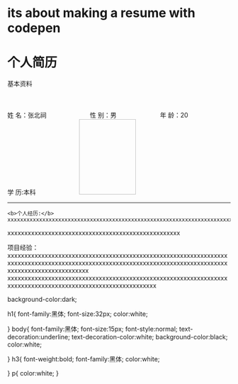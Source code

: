 # its about making a resume with codepen
<!DOCTYPE html><!--总是作为文本的第一行，用来告诉浏览器如何处理文档-->

<head>
  
<meta charset = "utf-8"><!--charset 字符集 的声明，中文，-->
  
<title>张北祠的个人简历</title>
  
  <Link rel = "stylesheet" type = "text/css" href = "mystyle.css"  />
  <!--此为连接css文件-->

</head>

<html>
<h1 style = "text-align:left">个人简历</h1>
  
<tr>
  <td colspan = "5" class = "second Title">基本资料
</tr>
<br><br><br><br>
  
 <tr>
    <td width="116"> 姓&nbsp;名：张北祠&nbsp;&nbsp;&nbsp;&nbsp;&nbsp;&nbsp;&nbsp;&nbsp;&nbsp;&nbsp;&nbsp;&nbsp;&nbsp;&nbsp;&nbsp;&nbsp;&nbsp;&nbsp;&nbsp;&nbsp;&nbsp;&nbsp;&nbsp;&nbsp;</td>
    <td>性&nbsp;别：男&nbsp;&nbsp;&nbsp;&nbsp;&nbsp;&nbsp;&nbsp;&nbsp;&nbsp;&nbsp;&nbsp;&nbsp;&nbsp;&nbsp;&nbsp;&nbsp;&nbsp;&nbsp;&nbsp;&nbsp;&nbsp;&nbsp;&nbsp;&nbsp;</td>
    <td>年&nbsp;龄：20&nbsp;&nbsp;&nbsp;&nbsp;&nbsp;&nbsp;&nbsp;&nbsp;&nbsp;&nbsp;&nbsp;&nbsp;&nbsp;&nbsp;&nbsp;&nbsp;&nbsp;&nbsp;&nbsp;&nbsp;&nbsp;&nbsp;&nbsp;&nbsp;</td>
    <td>学&nbsp历:本科&nbsp;&nbsp;&nbsp;&nbsp;&nbsp;&nbsp;&nbsp;&nbsp;&nbsp;&nbsp;&nbsp;&nbsp;&nbsp;&nbsp;&nbsp;&nbsp;&nbsp;&nbsp;&nbsp;&nbsp;&nbsp;&nbsp;&nbsp;&nbsp;</td>
   <img sre = "E:\1-160Z5145125" width="128" height="170">
</tr>
  <hr / >

    <b>个人经历:</b>
    xxxxxxxxxxxxxxxxxxxxxxxxxxxxxxxxxxxxxxxxxxxxxxxxxxxxxxxxxxxxxxxxxxxxxxxxxxxxxxxxxxxxxxxxxxxxxxxxxxxxxxxxx<br>xxxxxxxxxxxxxxxxxxxxxxxxxxxxxxxxxxxxxxxxxxxxxxx
  xxxxxxxxxxxxxxxxxxxxxxxxxxxxxxxxxxxxxxxxxxxxxxxxxxx</p>
  <p>项目经验：xxxxxxxxxxxxxxxxxxxxxxxxxxxxxxxxxxxxxxxxxxxxxxxxxxxxxxxxxxxxxxxxxxxxxxxxxxxxxxxxxxxxxxxxxxxxxxxxxxxxxxxxxxxxxxxxxxxxxxxxxxxxxxxxxxxxxxxxxxxxxxxxxxxxxxxxxx
  xxxxxxxxxxxxxxxxxxxxxxxxxxxxxxxxxxxxxxxxxxxxxxxxxxxxxxxxxxxxxxxxxxxxxxxxxxxxxxxxxxxxxxxxxxxxxxxxxxxxxxxxxxxxx</p>
 
  </p>
  </body>
  </html>
  background-color:dark;

h1{
  font-family:黑体;
  font-size:32px;
  color:white;
  
  
}
body{
  font-family:黑体;
  font-size:15px;
  font-style:normal;
  text-decoration:underline;
  text-decoration-color:white;
  background-color:black;
  color:white;
  
  
}
h3{
  font-weight:bold;
  font-family:黑体;
  color:white;
  
  
}
p{
  color:white;
}
